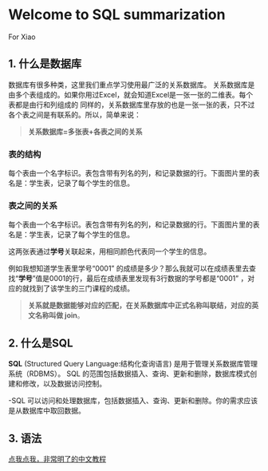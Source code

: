 # Welcome to SQL summarization
For Xiao

## 1. 什么是数据库
数据库有很多种类，这里我们重点学习使用最广泛的关系数据库。
关系数据库是由多个表组成的。如果你用过Excel，就会知道Excel是一张一张的二维表。每个表都是由行和列组成的
同样的，关系数据库里存放的也是一张一张的表，只不过各个表之间是有联系的。所以，简单来说：
>**关系数据库=多张表+各表之间的关系**

### 表的结构
每个表由一个名字标识。表包含带有列名的列，和记录数据的行。下面图片里的表名是：学生表，记录了每个学生的信息。

### 表之间的关系
每个表由一个名字标识。表包含带有列名的列，和记录数据的行。下面图片里的表名是：学生表，记录了每个学生的信息。

这两张表通过**学号**关联起来，用相同颜色代表同一个学生的信息。

例如我想知道学生表里学号“0001” 的成绩是多少？那么我就可以在成绩表里去查找“**学号**”值是0001的行，最后在成绩表里发现有3行数据的学号都是“0001” ，对应的就找到了该学生的三门课程的成绩。

>**关系就是数据能够对应的匹配，在关系数据库中正式名称叫联结，对应的英文名称叫做  join**。

## 2. 什么是SQL
**SQL** (Structured Query Language:结构化查询语言) 是用于管理关系数据库管理系统（RDBMS）。 SQL 的范围包括数据插入、查询、更新和删除，数据库模式创建和修改，以及数据访问控制。

-SQL 可以访问和处理数据库，包括数据插入、查询、更新和删除。你的需求应该是从数据库中取回数据。

## 3. 语法
[点我点我，非常明了的中文教程](https://www.runoob.com/sql/sql-syntax.html)
